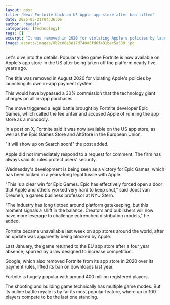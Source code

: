 ```yaml
---
layout: post
title: "New: Fortnite back on US Apple app store after ban lifted"
date: 2025-05-21T04:36:06
author: "badely"
categories: [Technology]
tags: []
excerpt: "It was removed in 2020 for violating Apple's policies by launching its own in-app payment system."
image: assets/images/8b2c08a3e17d740a5fd6f431bac5a589.jpg
---
```


Let's dive into the details: Popular video game Fortnite is now available on Apple's app store in the US after being taken off the platform nearly five years ago.

The title was removed in August 2020 for violating Apple's policies by launching its own in-app payment system.

This would have bypassed a 30% commission that the technology giant charges on all in-app purchases. 

The move triggered a legal battle brought by Fortnite developer Epic Games, which called the fee unfair and accused Apple of running the app store as a monopoly.

In a post on X, Fortnite said it was now available on the US app store, as well as the Epic Games Store and AltStore in the European Union.

"It will show up on Search soon!" the post added.

Apple did not immediately respond to a request for comment. The firm has always said its rules protect users' security.

Wednesday's development is being seen as a victory for Epic Games, which has been locked in a years-long legal tussle with Apple.

"This is a clear win for Epic Games. Epic has effectively forced open a door that Apple and others worked very hard to keep shut," said Joost van Dreunen, a games business professor at NYU Stern.

"The industry has long tiptoed around platform gatekeeping, but this moment signals a shift in the balance. Creators and publishers will now have more leverage to challenge entrenched distribution models," he added.

Fortnite became unavailable last week on app stores around the world, after an update was apparently being blocked by Apple.

Last January, the game returned to the EU app store after a four year absence, spurred by a law designed to increase competition.

Google, which also removed Fortnite from its app store in 2020 over its payment rules, lifted its ban on downloads last year. 

Fortnite is hugely popular with around 400 million registered players.

The shooting and building game technically has multiple game modes. But its online battle royale is by far its most popular feature, where up to 100 players compete to be the last one standing.

